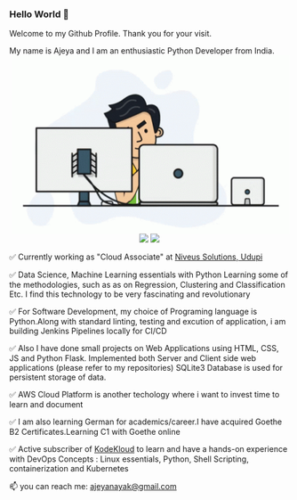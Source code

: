 ### Hello World 👋

Welcome to my Github Profile. Thank you for your visit.

My name is Ajeya and I am an enthusiastic Python Developer from India.
<img align="right" alt="GIF" src="https://github.com/ajeyln/ajeyln/blob/main/tenor.gif?raw=true" width="500" height="320" />
<p align="center">
  <img src="https://github-readme-stats.vercel.app/api?username=ajeyln&count_private=true&show_icons=true" height="170px">
  <img src="https://github-readme-stats.vercel.app/api/top-langs/?username=ajeyln&layout=compact" height="170px">
</p>

✅  Currently working as "Cloud Associate" at [Niveus Solutions, Udupi](https://niveussolutions.com/) <br />

✅  Data Science, Machine Learning essentials with Python Learning some of the methodologies, such as as on Regression, Clustering and Classification Etc.
I find this technology to be very fascinating and revolutionary <br />

✅  For Software Development, my choice of Programing language is Python.Along with standard linting, testing and excution of application, i am building Jenkins Pipelines locally for CI/CD <br />

✅  Also I have done small projects on Web Applications using HTML, CSS, JS and Python Flask. Implemented both Server and Client side web applications (please refer to my repositories) SQLite3 Database is used for persistent storage of data. <br />

✅ AWS Cloud Platform is another techology where i want to invest time to learn and document <br />

✅  I am also learning German for academics/career.I have acquired Goethe B2 Certificates.Learning C1 with Goethe online <br />

✅  Active subscriber of [KodeKloud](https://kodekloud.com/) to learn and have a hands-on experience with DevOps Concepts : Linux essentials, Python, Shell Scripting, containerization and Kubernetes <br />





 📫 you can reach me: [ajeyanayak@gmail.com](mailto:ajeyanayak@gmail.com)
